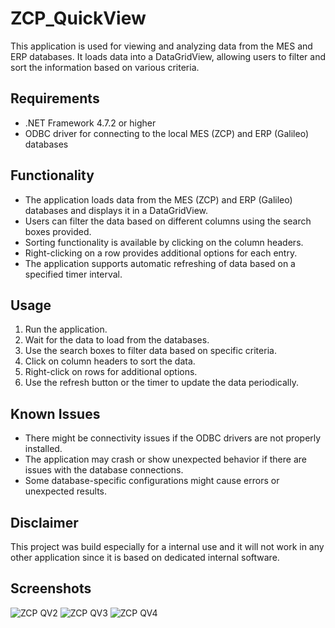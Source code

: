 # ZCP_QuickView

This application is used for viewing and analyzing data from the MES and ERP databases. It loads data into a DataGridView, allowing users to filter and sort the information based on various criteria. 

## Requirements

- .NET Framework 4.7.2 or higher
- ODBC driver for connecting to the local MES (ZCP) and ERP (Galileo) databases

## Functionality

- The application loads data from the MES (ZCP) and ERP (Galileo) databases and displays it in a DataGridView.
- Users can filter the data based on different columns using the search boxes provided.
- Sorting functionality is available by clicking on the column headers.
- Right-clicking on a row provides additional options for each entry.
- The application supports automatic refreshing of data based on a specified timer interval.

## Usage

1. Run the application.
2. Wait for the data to load from the databases.
3. Use the search boxes to filter data based on specific criteria.
4. Click on column headers to sort the data.
5. Right-click on rows for additional options.
6. Use the refresh button or the timer to update the data periodically.

## Known Issues

- There might be connectivity issues if the ODBC drivers are not properly installed.
- The application may crash or show unexpected behavior if there are issues with the database connections.
- Some database-specific configurations might cause errors or unexpected results.

## Disclaimer

This project was build especially for a internal use and it will not work in any other application since it is based on dedicated internal software.

## Screenshots
![ZCP QV2](https://github.com/swietlikm/ZCP_QuickView/assets/121583766/c7402279-9b60-4353-849b-c58e0278ae62)
![ZCP QV3](https://github.com/swietlikm/ZCP_QuickView/assets/121583766/043271bd-8b78-47d7-81d8-51a3d1f12e7f)
![ZCP QV4](https://github.com/swietlikm/ZCP_QuickView/assets/121583766/f7690449-bbfc-4339-b683-b75d9af1d299)





